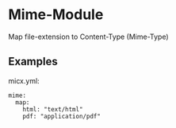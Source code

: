 # Mime-Module

Map file-extension to Content-Type (Mime-Type)

## Examples

micx.yml:
```
mime:
  map:
    html: "text/html"
    pdf: "application/pdf"  
```